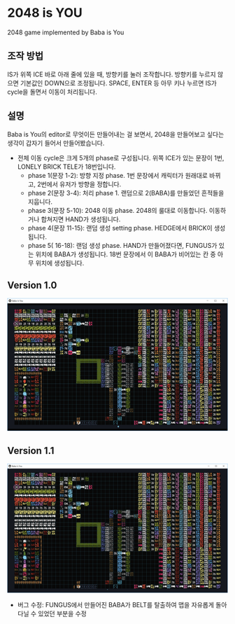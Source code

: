 # 2048 is YOU
2048 game implemented by Baba is You

## 조작 방법
IS가 위쪽 ICE 바로 아래 줄에 있을 때, 방향키를 눌러 조작합니다. 방향키를 누르지 않으면 기본값인 DOWN으로 조정됩니다. SPACE, ENTER 등 아무 키나 누르면 IS가 cycle을 돌면서 이동이 처리됩니다.

## 설명
Baba is You의 editor로 무엇이든 만들어내는 걸 보면서, 2048을 만들어보고 싶다는 생각이 갑자기 들어서 만들어봤습니다.
- 전체 이동 cycle은 크게 5개의 phase로 구성됩니다. 위쪽 ICE가 있는 문장이 1번, LONELY BRICK TELE가 18번입니다.
  - phase 1(문장 1-2): 방향 지정 phase. 1번 문장에서 캐릭터가 원래대로 바뀌고, 2번에서 유저가 방향을 정합니다.
  - phase 2(문장 3-4): 처리 phase 1. 랜덤으로 2(BABA)를 만들었던 흔적들을 지웁니다.
  - phase 3(문장 5-10): 2048 이동 phase. 2048의 룰대로 이동합니다. 이동하거나 합쳐지면 HAND가 생성됩니다.
  - phase 4(문장 11-15): 랜덤 생성 setting phase. HEDGE에서 BRICK이 생성됩니다.
  - phase 5( 16-18): 랜덤 생성 phase. HAND가 만들어졌다면, FUNGUS가 있는 위치에 BABA가 생성됩니다. 18번 문장에서 이 BABA가 비어있는 칸 중 아무 위치에 생성됩니다.

## Version 1.0
![2048 is you Version 1.0](/ver-1.0.png)

## Version 1.1
![2048 is you Version 1.1](/ver-1.1.png)
- 버그 수정: FUNGUS에서 만들어진 BABA가 BELT를 탈출하여 맵을 자유롭게 돌아다닐 수 있었던 부분을 수정
